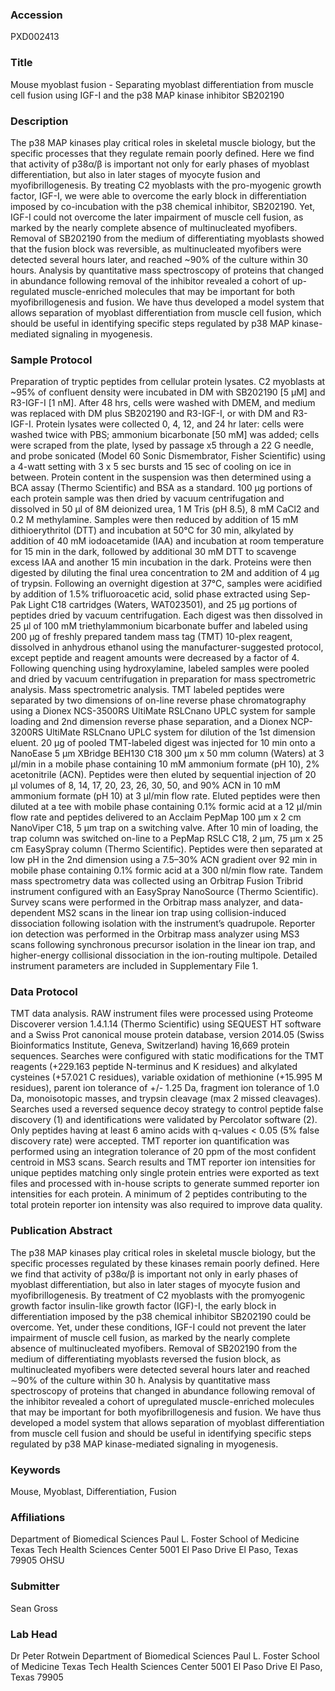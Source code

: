 ### Accession
PXD002413

### Title
Mouse myoblast fusion -  Separating myoblast differentiation from muscle cell fusion using IGF-I and the p38 MAP kinase inhibitor SB202190

### Description
The p38 MAP kinases play critical roles in skeletal muscle biology, but the specific processes that they regulate remain poorly defined.  Here we find that activity of p38α/β is important not only for early phases of myoblast differentiation, but also in later stages of myocyte fusion and myofibrillogenesis.  By treating C2 myoblasts with the pro-myogenic growth factor, IGF-I, we were able to overcome the early block in differentiation imposed by co-incubation with the p38 chemical inhibitor, SB202190.  Yet, IGF-I could not overcome the later impairment of muscle cell fusion, as marked by the nearly complete absence of multinucleated myofibers.  Removal of SB202190 from the medium of differentiating myoblasts showed that the fusion block was reversible, as multinucleated myofibers were detected several hours later, and reached ~90% of the culture within 30 hours.  Analysis by quantitative mass spectroscopy of proteins that changed in abundance following removal of the inhibitor revealed a cohort of up-regulated muscle-enriched molecules that may be important for both myofibrillogenesis and fusion.  We have thus developed a model system that allows separation of myoblast differentiation from muscle cell fusion, which should be useful in identifying specific steps regulated by p38 MAP kinase-mediated signaling in myogenesis.

### Sample Protocol
Preparation of tryptic peptides from cellular protein lysates. C2 myoblasts at ~95% of confluent density were incubated in DM with SB202190 [5 µM] and R3-IGF-I [1 nM].  After 48 hrs, cells were washed with DMEM, and medium was replaced with DM plus SB202190 and R3-IGF-I, or with DM and R3-IGF-I.  Protein lysates were collected 0, 4, 12, and 24 hr later: cells were washed twice with PBS; ammonium bicarbonate [50 mM] was added; cells were scraped from the plate, lysed by passage x5 through a 22 G needle, and probe sonicated (Model 60 Sonic Dismembrator, Fisher Scientific) using a 4-watt setting with 3 x 5 sec bursts and 15 sec of cooling on ice in between.  Protein content in the suspension was then determined using a BCA assay (Thermo Scientific) and BSA as a standard.  100 μg portions of each protein sample was then dried by vacuum centrifugation and dissolved in 50 μl of 8M deionized urea, 1 M Tris (pH 8.5), 8 mM CaCl2 and 0.2 M methylamine. Samples were then reduced by addition of 15 mM dithioerythritol (DTT) and incubation at 50°C for 30 min, alkylated by addition of 40 mM iodoacetamide (IAA) and incubation at room temperature for 15 min in the dark, followed by additional 30 mM DTT to scavenge excess IAA and another 15 min incubation in the dark. Proteins were then digested by diluting the final urea concentration to 2M and addition of 4 μg of trypsin.  Following an overnight digestion at 37°C, samples were acidified by addition of 1.5% trifluoroacetic acid, solid phase extracted using Sep-Pak Light C18 cartridges (Waters, WAT023501), and 25 μg portions of peptides dried by vacuum centrifugation. Each digest was then dissolved in 25 μl of 100 mM triethylammonium bicarbonate buffer and labeled using 200 μg of freshly prepared tandem mass tag (TMT) 10-plex reagent, dissolved in anhydrous ethanol using the manufacturer-suggested protocol, except peptide and reagent amounts were decreased by a factor of 4.  Following quenching using hydroxylamine, labeled samples were pooled and dried by vacuum centrifugation in preparation for mass spectrometric analysis.  Mass spectrometric analysis. TMT labeled peptides were separated by two dimensions of on-line reverse phase chromatography using a Dionex NCS-3500RS UltiMate RSLCnano UPLC system for sample loading and 2nd dimension reverse phase separation, and a Dionex NCP-3200RS UltiMate RSLCnano UPLC system for dilution of the 1st dimension eluent.  20 μg of pooled TMT-labeled digest was injected for 10 min onto a NanoEase 5 μm XBridge BEH130 C18 300 μm x 50 mm column (Waters) at 3 μl/min in a mobile phase containing 10 mM ammonium formate (pH 10), 2% acetonitrile (ACN).  Peptides were then eluted by sequential injection of 20 μl volumes of 8, 14, 17, 20, 23, 26, 30, 50, and 90% ACN in 10 mM ammonium formate (pH 10) at 3 μl/min flow rate.  Eluted peptides were then diluted at a tee with mobile phase containing 0.1% formic acid at a 12 μl/min flow rate and peptides delivered to an Acclaim PepMap 100 μm x 2 cm NanoViper C18, 5 μm trap on a switching valve.  After 10 min of loading, the trap column was switched on-line to a PepMap RSLC C18, 2 μm, 75 μm x 25 cm EasySpray column (Thermo Scientific).  Peptides were then separated at low pH in the 2nd dimension using a 7.5–30% ACN gradient over 92 min in mobile phase containing 0.1% formic acid at a 300 nl/min flow rate.  Tandem mass spectrometry data was collected using an Orbitrap Fusion Tribrid instrument configured with an EasySpray NanoSource (Thermo Scientific).  Survey scans were performed in the Orbitrap mass analyzer, and data-dependent MS2 scans in the linear ion trap using collision-induced dissociation following isolation with the instrument’s quadrupole.  Reporter ion detection was performed in the Orbitrap mass analyzer using MS3 scans following synchronous precursor isolation in the linear ion trap, and higher-energy collisional dissociation in the ion-routing multipole.  Detailed instrument parameters are included in Supplementary File 1.

### Data Protocol
TMT data analysis.  RAW instrument files were processed using Proteome Discoverer version 1.4.1.14 (Thermo Scientific) using SEQUEST HT software and a Swiss Prot canonical mouse protein database, version 2014.05 (Swiss Bioinformatics Institute, Geneva, Switzerland) having 16,669 protein sequences.  Searches were configured with static modifications for the TMT reagents (+229.163 peptide N-terminus and K residues) and alkylated cysteines (+57.021 C residues), variable oxidation of methionine (+15.995 M residues), parent ion tolerance of +/- 1.25 Da, fragment ion tolerance of 1.0 Da, monoisotopic masses, and trypsin cleavage (max 2 missed cleavages).  Searches used a reversed sequence decoy strategy to control peptide false discovery (1) and identifications were validated by Percolator software (2).  Only peptides having at least 6 amino acids with q-values < 0.05 (5% false discovery rate) were accepted.  TMT reporter ion quantification was performed using an integration tolerance of 20 ppm of the most confident centroid in MS3 scans.  Search results and TMT reporter ion intensities for unique peptides matching only single protein entries were exported as text files and processed with in-house scripts to generate summed reporter ion intensities for each protein.  A minimum of 2 peptides contributing to the total protein reporter ion intensity was also required to improve data quality.

### Publication Abstract
The p38 MAP kinases play critical roles in skeletal muscle biology, but the specific processes regulated by these kinases remain poorly defined. Here we find that activity of p38&#x3b1;/&#x3b2; is important not only in early phases of myoblast differentiation, but also in later stages of myocyte fusion and myofibrillogenesis. By treatment of C2 myoblasts with the promyogenic growth factor insulin-like growth factor (IGF)-I, the early block in differentiation imposed by the p38 chemical inhibitor SB202190 could be overcome. Yet, under these conditions, IGF-I could not prevent the later impairment of muscle cell fusion, as marked by the nearly complete absence of multinucleated myofibers. Removal of SB202190 from the medium of differentiating myoblasts reversed the fusion block, as multinucleated myofibers were detected several hours later and reached &#x223c;90% of the culture within 30 h. Analysis by quantitative mass spectroscopy of proteins that changed in abundance following removal of the inhibitor revealed a cohort of upregulated muscle-enriched molecules that may be important for both myofibrillogenesis and fusion. We have thus developed a model system that allows separation of myoblast differentiation from muscle cell fusion and should be useful in identifying specific steps regulated by p38 MAP kinase-mediated signaling in myogenesis.

### Keywords
Mouse, Myoblast, Differentiation, Fusion

### Affiliations
Department of Biomedical Sciences Paul L. Foster School of Medicine Texas Tech Health Sciences Center 5001 El Paso Drive El Paso, Texas 79905
OHSU

### Submitter
Sean Gross

### Lab Head
Dr Peter Rotwein
Department of Biomedical Sciences Paul L. Foster School of Medicine Texas Tech Health Sciences Center 5001 El Paso Drive El Paso, Texas 79905


